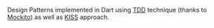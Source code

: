 Design Patterns implemented in Dart using [TDD](https://en.wikipedia.org/wiki/Test-driven_development) technique (thanks to [Mockito](https://pub.dev/packages/mockito)) as well as [KISS](https://en.wikipedia.org/wiki/KISS_principle) approach.
